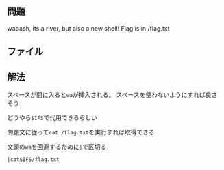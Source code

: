 ## 問題

wabash, its a river, but also a new shell! Flag is in /flag.txt

## ファイル

## 解法

スペースが間に入ると`wa`が挿入される。
スペースを使わないようにすれば良さそう

どうやら`$IFS`で代用できるらしい

問題文に従って`cat /flag.txt`を実行すれば取得できる

文頭の`wa`を回避するために`|`で区切る

`|cat$IFS/flag.txt`
